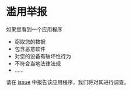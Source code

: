 # 滥用举报

如果您看到一个应用程序

- 窃取您的数据
- 包含恶意软件
- 对您的设备有破坏性行为
- 不符合当地法律法规
- ......

请在 [issue](https://github.com/openkaios/openkaios-store-db/issues) 中报告该应用程序，我们将对其进行调查。